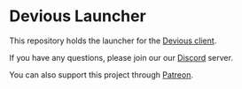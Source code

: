 # Devious Launcher

This repository holds the launcher for the [Devious client](https://github.com/jbx5/devious-launcher).

If you have any questions, please join our our [Discord](https://discord.com/invite/5sh52G36GF) server.

You can also support this project through [Patreon](https://www.patreon.com/DeviousClient).

